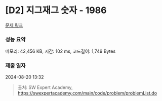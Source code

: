 # [D2] 지그재그 숫자 - 1986 

[문제 링크](https://swexpertacademy.com/main/code/problem/problemDetail.do?contestProbId=AV5PxmBqAe8DFAUq) 

### 성능 요약

메모리: 42,456 KB, 시간: 102 ms, 코드길이: 1,749 Bytes

### 제출 일자

2024-08-20 13:32



> 출처: SW Expert Academy, https://swexpertacademy.com/main/code/problem/problemList.do